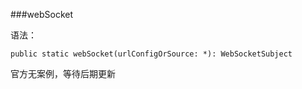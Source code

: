 ###webSocket

语法：

```
public static webSocket(urlConfigOrSource: *): WebSocketSubject
```

官方无案例，等待后期更新
